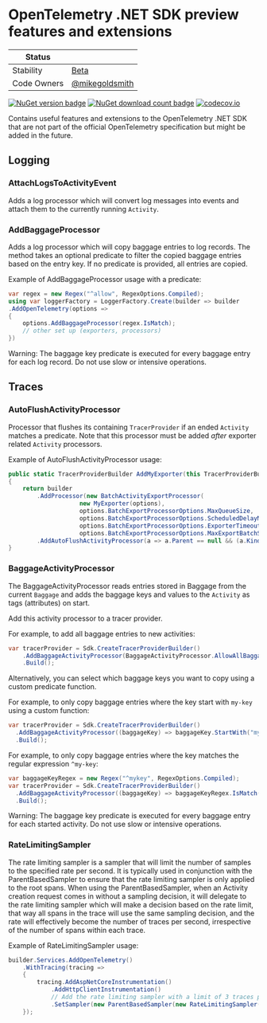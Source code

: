 # OpenTelemetry .NET SDK preview features and extensions

| Status        |           |
| ------------- |-----------|
| Stability     |  [Beta](../../README.md#beta)|
| Code Owners   |  [@mikegoldsmith](https://github.com/mikegoldsmith)|

[![NuGet version badge](https://img.shields.io/nuget/v/OpenTelemetry.Extensions)](https://www.nuget.org/packages/OpenTelemetry.Extensions)
[![NuGet download count badge](https://img.shields.io/nuget/dt/OpenTelemetry.Extensions)](https://www.nuget.org/packages/OpenTelemetry.Extensions)
[![codecov.io](https://codecov.io/gh/open-telemetry/opentelemetry-dotnet-contrib/branch/main/graphs/badge.svg?flag=unittests-Extensions)](https://app.codecov.io/gh/open-telemetry/opentelemetry-dotnet-contrib?flags[0]=unittests-Extensions)

Contains useful features and extensions to the OpenTelemetry .NET SDK that are
not part of the official OpenTelemetry specification but might be added in the
future.

## Logging

### AttachLogsToActivityEvent

Adds a log processor which will convert log messages into events and attach them
to the currently running `Activity`.

### AddBaggageProcessor

Adds a log processor which will copy baggage entries to log records.
The method takes an optional predicate to filter the copied baggage entries
based on the entry key. If no predicate is provided, all entries are copied.

Example of AddBaggageProcessor usage with a predicate:

```csharp
var regex = new Regex("^allow", RegexOptions.Compiled);
using var loggerFactory = LoggerFactory.Create(builder => builder
.AddOpenTelemetry(options =>
{
    options.AddBaggageProcessor(regex.IsMatch);
    // other set up (exporters, processors)
})
```

Warning: The baggage key predicate is executed for every baggage entry for each
log record.
Do not use slow or intensive operations.

## Traces

### AutoFlushActivityProcessor

Processor that flushes its containing `TracerProvider` if an ended `Activity`
matches a predicate. Note that this processor must be added *after* exporter
related `Activity` processors.

Example of AutoFlushActivityProcessor usage:

```cs
public static TracerProviderBuilder AddMyExporter(this TracerProviderBuilder builder, MyExporterOptions options)
{
    return builder
        .AddProcessor(new BatchActivityExportProcessor(
                    new MyExporter(options),
                    options.BatchExportProcessorOptions.MaxQueueSize,
                    options.BatchExportProcessorOptions.ScheduledDelayMilliseconds,
                    options.BatchExportProcessorOptions.ExporterTimeoutMilliseconds,
                    options.BatchExportProcessorOptions.MaxExportBatchSize))
        .AddAutoFlushActivityProcessor(a => a.Parent == null && (a.Kind == ActivityKind.Server || a.Kind == ActivityKind.Consumer), 5000);
}
```

### BaggageActivityProcessor

The BaggageActivityProcessor reads entries stored in Baggage from the current `Baggage`
and adds the baggage keys and values to the `Activity` as tags (attributes) on start.

Add this activity processor to a tracer provider.

For example, to add all baggage entries to new activities:

```cs
var tracerProvider = Sdk.CreateTracerProviderBuilder()
    .AddBaggageActivityProcessor(BaggageActivityProcessor.AllowAllBaggageKeys)
    .Build();
```

Alternatively, you can select which baggage keys you want to copy using a
custom predicate function.

For example, to only copy baggage entries where the key start with `my-key`
using a custom function:

```cs
var tracerProvider = Sdk.CreateTracerProviderBuilder()
  .AddBaggageActivityProcessor((baggageKey) => baggageKey.StartWith("my-key", System.StringComparison.Ordinal))
  .Build();
```

For example, to only copy baggage entries where the key matches the regular
expression `^my-key`:

```cs
var baggageKeyRegex = new Regex("^mykey", RegexOptions.Compiled);
var tracerProvider = Sdk.CreateTracerProviderBuilder()
  .AddBaggageActivityProcessor((baggageKey) => baggageKeyRegex.IsMatch(baggageKey))
  .Build();
```

Warning: The baggage key predicate is executed for every baggage entry for each
started activity.
Do not use slow or intensive operations.

### RateLimitingSampler

The rate limiting sampler is a sampler that will limit the number of samples to
the specified rate per second. It is typically used in conjunction with the ParentBasedSampler
to ensure that the rate limiting sampler is only applied to the root spans. When
using the ParentBasedSampler, when an Activity creation request comes in without
a sampling decision, it will delegate to the rate limiting sampler which will
make a decision based on the rate limit, that way all spans in the trace will use
the same sampling decision, and the rate will effectively become the number of
traces per second, irrespective of the number of spans within each trace.

Example of RateLimitingSampler usage:

```cs
builder.Services.AddOpenTelemetry()
    .WithTracing(tracing =>
    {
        tracing.AddAspNetCoreInstrumentation()
            .AddHttpClientInstrumentation()
            // Add the rate limiting sampler with a limit of 3 traces per second
            .SetSampler(new ParentBasedSampler(new RateLimitingSampler(3)))
    });
```
